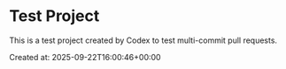 # Test Project

This is a test project created by Codex to test multi-commit pull requests.

Created at: 2025-09-22T16:00:46+00:00

